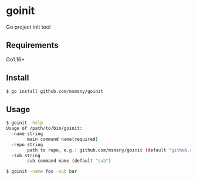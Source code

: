 # goinit

Go project init tool

## Requirements

Go1.16+

## Install

```bash
$ go install github.com/msmsny/goinit
```

## Usage

```bash
$ goinit -help
Usage of /path/to/bin/goinit:
  -name string
    	main command name(required)
  -repo string
    	path to repo, e.g.: github.com/msmsny/goinit (default "github.com/msmsny/test")
  -sub string
    	sub command name (default "sub")
```

```bash
$ goinit -name foo -sub bar
```
